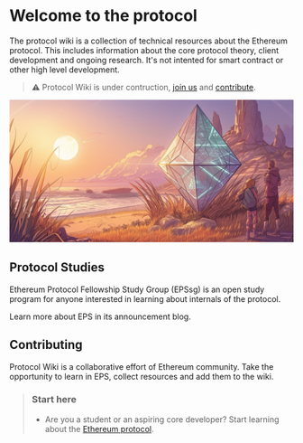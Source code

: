 # Welcome to the protocol

The protocol wiki is a collection of technical resources about the Ethereum protocol. This includes information about the core protocol theory, client development and ongoing research. It's not intented for smart contract or other high level development. 

> :warning: Protocol Wiki is under contruction, [join us](study-group.md) and [contribute](contributing.md). 

![](/docs/images/epfsg_hero.jpg)

## Protocol Studies

Ethereum Protocol Fellowship Study Group (EPSsg) is an open study program for anyone interested in learning about internals of the protocol. 

Learn more about EPS in its announcement blog. 

## Contributing

Protocol Wiki is a collaborative effort of Ethereum community. Take the opportunity to learn in EPS, collect resources and add them to the wiki. 

> ### Start here
> * Are you a student or an aspiring core developer? Start learning about the [Ethereum protocol](/wiki/protocol/overview.md).
